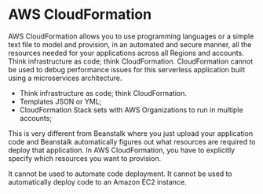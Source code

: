 # AWS CloudFormation

AWS CloudFormation allows you to use programming languages or a simple text file to model and provision, in an automated and secure manner, all the resources needed for your applications across all Regions and accounts. Think infrastructure as code; think CloudFormation. CloudFormation cannot be used to debug performance issues for this serverless application built using a microservices architecture.

- Think infrastructure as code; think CloudFormation.
- Templates JSON or YML;
- CloudFormation Stack sets with AWS Organizations to run in multiple accounts;

This is very different from Beanstalk where you just upload your application code and Beanstalk automatically figures out what resources are required to deploy that application. In AWS CloudFormation, you have to explicitly specify which resources you want to provision.

It cannot be used to automate code deployment.
It cannot be used to automatically deploy code to an Amazon EC2 instance.
